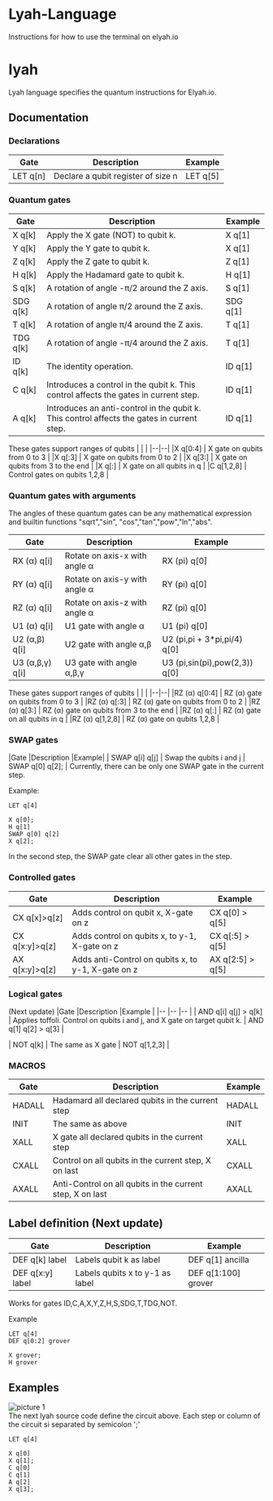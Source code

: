# Lyah-Language
Instructions for how to use the terminal on elyah.io 

# lyah
Lyah language specifies the quantum instructions for Elyah.io. 

## Documentation

### Declarations
|Gate  |Description  |Example|
|--|--|--|
|LET q[n] |Declare a qubit register of size n | LET q[5] |

### Quantum gates
|Gate  |Description  |Example|
|--|--|--|
| X q[k] | Apply the  X gate (NOT) to qubit k. | X q[1]  |
| Y q[k]  | Apply the  Y gate  to qubit k. |X q[1]  |
| Z q[k]  | Apply the  Z gate  to qubit k. |Z q[1]  |
| H q[k]  | Apply the  Hadamard gate  to qubit k. |H q[1] |
| S q[k]  | A rotation of angle -π/2  around the Z axis.  |S q[1] |
| SDG q[k]  | A rotation of angle π/2  around the Z axis.  |SDG q[1] |
| T q[k]  | A rotation of angle π/4  around the Z axis.  |T q[1] |
| TDG q[k]  | A rotation of angle -π/4  around the Z axis.  |T q[1] |
| ID q[k]  | The identity operation.  |ID q[1] |
| C q[k]  | Introduces a control in the qubit k. This control affects the gates in current step.  |ID q[1] |
| A q[k]  | Introduces an anti-control in the qubit k. This control affects the gates in current step.   |ID q[1] |

These gates support ranges of qubits 
|  |  |
|--|--|
|X q[0:4] | X gate on qubits from 0 to 3 |
|X q[:3] | X gate on qubits from 0 to 2 |
|X q[3:] | X gate on qubits from 3 to the end   |
|X q[:] | X gate on all qubits in q |
|C q[1,2,8] | Control gates on qubits 1,2,8 |

### Quantum gates with arguments
The angles of these quantum gates can be any mathematical expression and builtin functions "sqrt","sin", "cos","tan","pow","ln","abs".   

|Gate  |Description  |Example|
|--|--|--|
| RX (α) q[i]  | Rotate on axis-x with angle α   | RX (pi) q[0] |
| RY (α) q[i]  | Rotate on axis-y with angle α   | RY (pi) q[0] |
| RZ (α) q[i]  | Rotate on axis-z with angle α   | RZ (pi) q[0] |
| U1 (α) q[i]  | U1 gate with angle α   | U1 (pi) q[0] |
| U2 (α,β) q[i]  |  U2 gate with angle α,β  | U2 (pi,pi + 3*pi,pi/4) q[0] |
| U3 (α,β,γ) q[i]  | U3 gate with angle α,β,γ  | U3 (pi,sin(pi),pow(2,3)) q[0] |

These gates support ranges of qubits 
|  |  |
|--|--|
|RZ (α) q[0:4] | RZ (α) gate on qubits from 0 to 3 |
|RZ (α) q[:3] | RZ (α) gate on qubits from 0 to 2 |
|RZ (α) q[3:] | RZ (α) gate on qubits from 3 to the end   |
|RZ (α) q[:] | RZ (α) gate on all qubits in q |
|RZ (α) q[1,2,8] | RZ (α) gate on qubits 1,2,8 |


### SWAP gates
|Gate  |Description  |Example|
| SWAP q[i] q[j]  | Swap the qubits i and j  | SWAP q[0] q[2]; |
Currently, there can be only one SWAP gate in the current step.

Example:
```
LET q[4]

X q[0];
H q[1]
SWAP q[0] q[2]
X q[2];

```
In the second step, the SWAP gate clear all other gates in the step. 

### Controlled gates
|Gate  |Description  |Example|
|--|--|--|
| CX q[x]>q[z]  | Adds control on qubit x, X-gate on z | CX q[0] > q[5] |
| CX q[x:y]>q[z]  | Adds control on qubits x, to y-1, X-gate on z | CX q[:5] > q[5] |
| AX q[x:y]>q[z]  | Adds anti-Control on qubits x, to y-1, X-gate on z | AX q[2:5] > q[5] |
   

### Logical gates
(Next update)
|Gate   |Description   |Example |
|-- |-- |-- |
| AND q[i] q[j] > q[k] | Applies toffoli. Control on qubits i and j, and X gate on target qubit k.   | AND q[1] q[2] > q[3]   |

| NOT q[k] | The same as X gate   | NOT q[1,2,3]   |


### MACROS 
|Gate   |Description   |Example |
|-- |-- |-- |
| HADALL  | Hadamard all declared qubits in the current step  | HADALL  |
| INIT  | The same as above  | INIT  |
| XALL  | X gate all declared qubits in the current step  | XALL  |
| CXALL  | Control on all qubits in the current step, X on last   | CXALL  |
| AXALL  | Anti-Control on all qubits in the current step, X on last   | AXALL  |

## Label definition (Next update)
|Gate   |Description   |Example |
|-- |-- |-- |
|DEF q[k] label | Labels qubit k as label | DEF q[1] ancilla |
|DEF q[x:y] label | Labels qubits x to y-1  as label | DEF q[1:100] grover|
 
Works for  gates ID,C,A,X,Y,Z,H,S,SDG,T,TDG,NOT. 

Example 
```
LET q[4]
DEF q[0:2] grover

X grover;
H grover
```


## Examples
![picture 1](downloads/cir1.png)  
The next lyah source code define the circuit above. Each step or column of the circuit si separated by semicolon ';' 
```
LET q[4]

X q[0]
X q[1];
C q[0]
C q[1]
A q[2]
X q[3];
```

